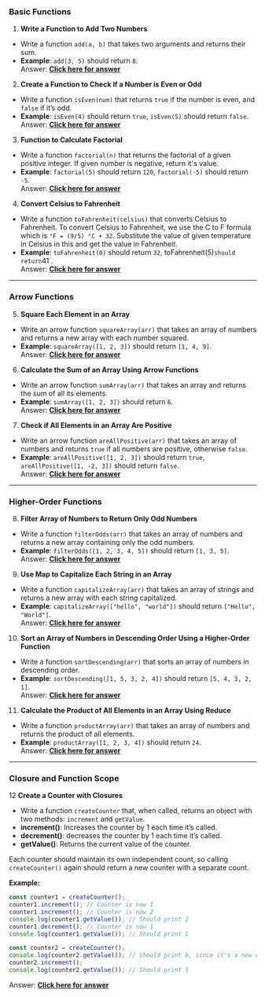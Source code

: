 ### Basic Functions

1. **Write a Function to Add Two Numbers**
- Write a function `add(a, b)` that takes two arguments and returns their sum.
- **Example**: `add(3, 5)` should return `8`.\
Answer: **[Click here for answer](https://github.com/Liudmila-Topal/js-workshop/blob/master/src/test/js.workshop/homework/h.functions/answers.md#1)**

2. **Create a Function to Check If a Number is Even or Odd**
- Write a function `isEven(num)` that returns `true` if the number is even, and `false` if it’s odd.
- **Example**: `isEven(4)` should return `true`, `isEven(5)` should return `false`.\
  Answer: **[Click here for answer](https://github.com/Liudmila-Topal/js-workshop/blob/master/src/test/js.workshop/homework/h.functions/answers.md#2)**

3. **Function to Calculate Factorial**
- Write a function `factorial(n)` that returns the factorial of a given positive integer. If given number is negative, return it's value.
- **Example**: `factorial(5)` should return `120`, `factorial(-5)` should return `-5`.\
Answer: **[Click here for answer](https://github.com/Liudmila-Topal/js-workshop/blob/master/src/test/js.workshop/homework/h.functions/answers.md#3)**

4. **Convert Celsius to Fahrenheit**
- Write a function `toFahrenheit(celsius)` that converts Celsius to Fahrenheit. To convert Celsius to Fahrenheit, we use the C to F formula which is `°F = (9/5) °C + 32`. Substitute the value of given temperature in Celsius in this and get the value in Fahrenheit.
- **Example**: `toFahrenheit(0)` should return `32`, toFahrenheit(5)` should return `41`.\
  Answer: **[Click here for answer]()**

---

### Arrow Functions

5. **Square Each Element in an Array**
- Write an arrow function `squareArray(arr)` that takes an array of numbers and returns a new array with each number squared.
- **Example**: `squareArray([1, 2, 3])` should return `[1, 4, 9]`.\
  Answer: **[Click here for answer]()**

6. **Calculate the Sum of an Array Using Arrow Functions**
- Write an arrow function `sumArray(arr)` that takes an array and returns the sum of all its elements.
- **Example**: `sumArray([1, 2, 3])` should return `6`.\
  Answer: **[Click here for answer]()**

7. **Check if All Elements in an Array Are Positive**
- Write an arrow function `areAllPositive(arr)` that takes an array of numbers and returns `true` if all numbers are positive, otherwise `false`.
- **Example**: `areAllPositive([1, 2, 3])` should return `true`, `areAllPositive([1, -2, 3])` should return `false`.\
  Answer: **[Click here for answer]()**

---

### Higher-Order Functions

8. **Filter Array of Numbers to Return Only Odd Numbers**
- Write a function `filterOdds(arr)` that takes an array of numbers and returns a new array containing only the odd numbers.
- **Example**: `filterOdds([1, 2, 3, 4, 5])` should return `[1, 3, 5]`.\
  Answer: **[Click here for answer]()**

9. **Use Map to Capitalize Each String in an Array**
- Write a function `capitalizeArray(arr)` that takes an array of strings and returns a new array with each string capitalized.
- **Example**: `capitalizeArray(["hello", "world"])` should return `["Hello", "World"]`.\
  Answer: **[Click here for answer]()**

10. **Sort an Array of Numbers in Descending Order Using a Higher-Order Function**
- Write a function `sortDescending(arr)` that sorts an array of numbers in descending order.
- **Example**: `sortDescending([1, 5, 3, 2, 4])` should return `[5, 4, 3, 2, 1]`.\
  Answer: **[Click here for answer]()**

11. **Calculate the Product of All Elements in an Array Using Reduce**
- Write a function `productArray(arr)` that takes an array of numbers and returns the product of all elements.
- **Example**: `productArray([1, 2, 3, 4])` should return `24`.\
  Answer: **[Click here for answer]()**

---

### Closure and Function Scope

12 **Create a Counter with Closures**

- Write a function `createCounter` that, when called, returns an object with two methods: `increment` and `getValue`.
- **increment()**: Increases the counter by 1 each time it’s called.
- **decrement()**: decreases the counter by 1 each time it’s called.
- **getValue()**: Returns the current value of the counter.

Each counter should maintain its own independent count, so calling `createCounter()` again should return a new counter with a separate count.

**Example:**
```javascript
const counter1 = createCounter();
counter1.increment(); // Counter is now 1
counter1.increment(); // Counter is now 2
console.log(counter1.getValue()); // Should print 2
counter1.decrement(); // Counter is now 1
console.log(counter1.getValue()); // Should print 1

const counter2 = createCounter();
console.log(counter2.getValue()); // Should print 0, since it's a new counter
counter2.increment();
console.log(counter2.getValue()); // Should print 1
```

Answer: **[Click here for answer]()**
